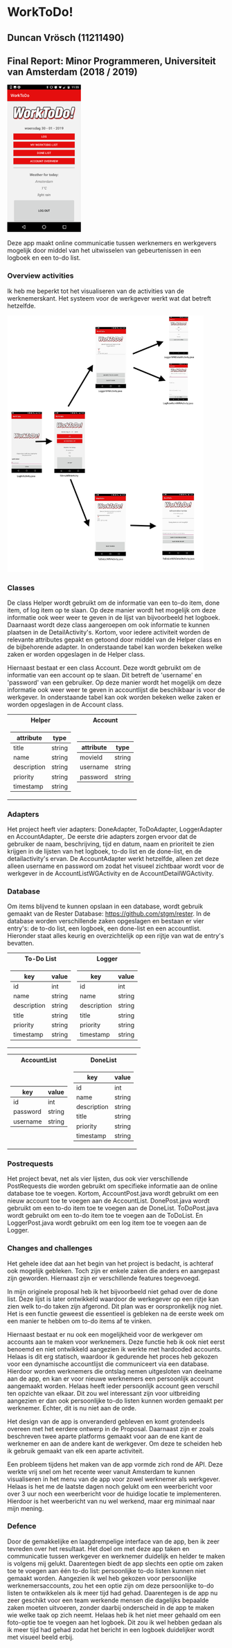 WorkToDo!
===================

## Duncan Vrösch (11211490) ##

## Final Report: Minor Programmeren, Universiteit van Amsterdam (2018 / 2019) ##

<img src="/doc/Screenshot_20190130-115600.png" width="170"> 

Deze app maakt online communicatie tussen werknemers en werkgevers mogelijk door middel van het uitwisselen van gebeurtenissen in een logboek en een to-do list.

### Overview activities ###
Ik heb me beperkt tot het visualiseren van de activities van de werknemerskant. Het systeem voor de werkgever werkt wat dat betreft hetzelfde.

<img src="doc/WORKTODODESIGN.jpg" width="90%" height="90%"/>

### Classes ###
De class Helper wordt gebruikt om de informatie van een to-do item, done item, of log item op te slaan. Op deze manier wordt het mogelijk om deze informatie ook weer weer te geven in de lijst van bijvoorbeeld het logboek. Daarnaast wordt deze class aangeroepen om ook informatie te kunnen plaatsen in de DetailActivity's. Kortom, voor iedere activiteit worden de relevante attributes gepakt en getoond door middel van de Helper class en de bijbehorende adapter. In onderstaande tabel kan worden bekeken welke zaken er worden opgeslagen in de Helper class.

Hiernaast bestaat er een class Account. Deze wordt gebruikt om de informatie van een account op te slaan. Dit betreft de 'username' en 'password' van een gebruiker. Op deze manier wordt het mogelijk om deze informatie ook weer weer te geven in accountlijst die beschikbaar is voor de werkgever. In onderstaande tabel kan ook worden bekeken welke zaken er worden opgeslagen in de Account class.

<table>
<tr><th> Helper </th><th> Account </th></tr>
<tr><td>

|attribute| type |
|--|--|
| title | string|
| name | string | 
| description | string |
| priority | string |
| timestamp | string |

</td><td>

|attribute| type |
|--|--|
|movieId| string|
| username | string | 
| password | string |

</td></tr> </table>


### Adapters ###
Het project heeft vier adapters: DoneAdapter, ToDoAdapter, LoggerAdapter en AccountAdapter,. De eerste drie adapters zorgen ervoor dat de gebruiker de naam, beschrijving, tijd en datum, naam en prioriteit te zien krijgen in de lijsten van het logboek, to-do list en de done-list, en de detailactivity's ervan. De AccountAdapter werkt hetzelfde, alleen zet deze alleen username en password om zodat het visueel zichtbaar wordt voor de werkgever in de AccountListWGActivity en de AccountDetailWGActivity.


### Database ###
Om items blijvend te kunnen opslaan in een database, wordt gebruik gemaakt van de Rester Database: https://github.com/stgm/rester. In de database worden verschillende zaken opgeslagen en bestaan er vier entry's: de to-do list, een logboek, een done-list en een accountlist. Hieronder staat alles keurig en overzichtelijk op een rijtje van wat de entry's bevatten.

<table>
<tr><th> To-Do List </th><th> Logger </th></tr>
<tr><td>

|key| value |
|--|--|
| id | int|
| name | string | 
| description | string |
| title | string |
| priority | string |
| timestamp | string |

</td><td>

|key| value |
|--|--|
| id | int|
| name | string | 
| description | string |
| title | string |
| priority | string |
| timestamp | string |

</td></tr> </table>

<table>
<tr><th> AccountList </th><th> DoneList </th></tr>
<tr><td>

|key| value |
|--|--|
| id | int|
| password | string | 
| username | string |

</td><td>

|key| value |
|--|--|
| id | int|
| name | string | 
| description | string |
| title | string |
| priority | string |
| timestamp | string |

</td></tr> </table>


### Postrequests ###
Het project bevat, net als vier lijsten, dus ook  vier verschillende PostRequests die worden gebruikt om specifieke informatie aan de online database toe te voegen. Kortom, AccountPost.java wordt gebruikt om een nieuw account toe te voegen aan de AccountList. DonePost.java wordt gebruikt om een to-do item toe te voegen aan de DoneList. ToDoPost.java wordt gebruikt om een to-do item toe te voegen aan de ToDoList. En LoggerPost.java wordt gebruikt om een log item toe te voegen aan de Logger. 

### Changes and challenges ###
Het gehele idee dat aan het begin van het project is bedacht, is achteraf ook mogelijk gebleken. Toch zijn er enkele zaken die anders en aangepast zijn geworden. Hiernaast zijn er verschillende features toegevoegd.

In mijn originele proposal heb ik het bijvoorbeeld niet gehad over de done list. Deze lijst is later ontwikkeld waardoor de werkegever op een rijtje kan zien welk to-do taken zijn afgerond. Dit plan was er oorspronkelijk nog niet. Het is een functie geweest die essentieel is gebleken na de eerste week om een manier te hebben om to-do items af te vinken. 

Hiernaast bestaat er nu ook een mogelijkheid voor de werkgever om accounts aan te maken voor werknemers. Deze functie heb ik ook niet eerst benoemd en niet ontwikkeld aangezien ik werkte met hardcoded accounts. Helaas is dit erg statisch, waardoor ik gedurende het proces heb gekozen voor een dynamische accountlijst die communiceert via een database. Hierdoor worden werknemers die ontslag nemen uitgesloten van deelname aan de app, en kan er voor nieuwe werknemers een persoonlijk account aangemaakt worden. Helaas heeft ieder persoonlijk account geen verschil ten opzichte van elkaar. Dit zou wel interessant zijn voor uitbreiding aangezien er dan ook persoonlijke to-do listen kunnen worden gemaakt per werknemer. Echter, dit is nu niet aan de orde.

Het design van de app is onveranderd gebleven en komt grotendeels overeen met het eerdere ontwerp in de Proposal. Daarnaast zijn er zoals beschreven twee aparte platforms gemaakt voor aan de ene kant de werknemer en aan de andere kant de werkgever. Om deze te scheiden heb ik gebruik gemaakt van elk een aparte activiteit.

Een probleem tijdens het maken van de app vormde zich rond de API. Deze werkte vrij snel om het recente weer vanuit Amsterdam te kunnen visualiseren in het menu van de app voor zowel werknemer als werkgever. Helaas is het me de laatste dagen noch gelukt om een weerbericht voor over 3 uur  noch een weerbericht voor de huidige locatie te implementeren. Hierdoor is het weerbericht van nu wel werkend, maar erg minimaal naar mijn mening. 

### Defence ###
Door de gemakkelijke en laagdrempelige interface van de app, ben ik zeer tevreden over het resultaat. Het doel om met deze app taken en communicatie tussen werkgever en werknemer duidelijk en helder te maken is volgens mij gelukt. Daarentegen biedt de app slechts een optie om zaken toe te voegen aan één to-do list: persoonlijke to-do listen kunnen niet gemaakt worden. Aangezien ik wel heb gekozen voor persoonlijke werknemersaccounts, zou het een optie zijn om deze persoonlijke to-do listen te ontwikkelen als ik meer tijd had gehad. Daarentegen is de app nu zeer geschikt voor een team werkende mensen die dagelijks bepaalde zaken moeten uitvoeren, zonder daarbij onderscheid in de app te maken wie welke taak op zich neemt. Helaas heb ik het niet meer gehaald om een foto-optie toe te voegen aan het logboek. Dit zou ik wel hebben gedaan als ik meer tijd had gehad zodat het bericht in een logboek duidelijker wordt met visueel beeld erbij.
